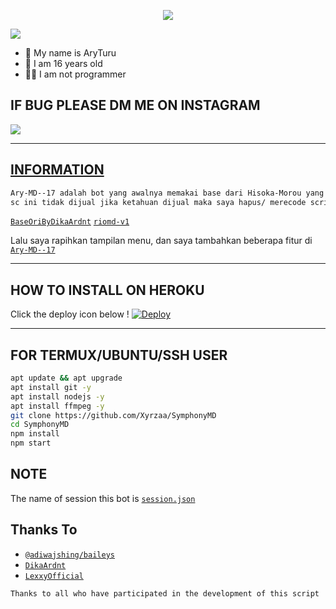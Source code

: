 <p align="center">
  <img src="https://github.com/arybotz.png" />
</p>

  ![](https://visitor-badge.glitch.me/badge?page_id=Xyrzaa)
  
  
- 👤 My name is AryTuru
- 💌 I am 16 years old 
- 👨‍💻 I am not programmer
  
## IF BUG PLEASE DM ME ON INSTAGRAM
  
  <p align="left">
<a href="https://instagram.com/AryBotz"><img src="https://img.shields.io/badge/Instagram-E4405F?style=for-the-badge&logo=instagram&logoColor=white"/>
    </p>
  

--------

## INFORMATION

```bash
Ary-MD--17 adalah bot yang awalnya memakai base dari Hisoka-Morou yang kemudian pindah ke arybotz, lalu saya update(tambahkan fitur sedikit) di Ary-MD--17. aryBotz is a bot whatsapp using a Baileys library. 
sc ini tidak dijual jika ketahuan dijual maka saya hapus/ merecode script ini, asal kasih nama gw lah di Thx to.
```
    
[`BaseOriByDikaArdnt`](https://github.com/DikaArdnt/Hisoka-Morou)
[`riomd-v1`](https://github.com/arybotz/SC-MD--17)
  
Lalu saya rapihkan tampilan menu, dan saya tambahkan beberapa fitur di [`Ary-MD--17`](https://github.com/arybotz/SC-MD--17)

  
 -------
## HOW TO INSTALL ON HEROKU
  
Click the deploy icon below !
[![Deploy](https://www.herokucdn.com/deploy/button.svg)](https://heroku.com/deploy?template=https://github.com/Xyrzaa/SymphonyMD)


--------
## FOR TERMUX/UBUNTU/SSH USER

```bash
apt update && apt upgrade
apt install git -y
apt install nodejs -y
apt install ffmpeg -y
git clone https://github.com/Xyrzaa/SymphonyMD
cd SymphonyMD
npm install
npm start
```
  
## NOTE
  
The name of session this bot is [`session.json`](https://github.com/arybotz/SC-MD--17/blob/main/session.json)
  
## Thanks To
* [`@adiwajshing/baileys`](https://github.com/adiwajshing/baileys)
* [`DikaArdnt`](https://github.com/DikaArdnt)
* [`LexxyOfficial`](https://github.com/Lexxy24)

```Thanks to all who have participated in the development of this script```

